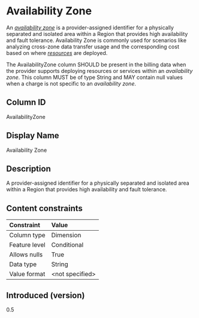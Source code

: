 # Availability Zone

An [*availability zone*](#glossary:availability-zone) is a provider-assigned identifier for a physically separated and isolated area within a Region that provides high availability and fault tolerance. Availability Zone is commonly used for scenarios like analyzing cross-zone data transfer usage and the corresponding cost based on where [*resources*](#glossary:resource) are deployed.

The AvailabilityZone column SHOULD be present in the billing data when the provider supports deploying resources or services within an *availability zone*. This column MUST be of type String and MAY contain null values when a charge is not specific to an *availability zone*.

## Column ID

AvailabilityZone

## Display Name

Availability Zone

## Description

A provider-assigned identifier for a physically separated and isolated area within a Region that provides high availability and fault tolerance.

## Content constraints

| Constraint      | Value            |
|:----------------|:-----------------|
| Column type     | Dimension        |
| Feature level   | Conditional      |
| Allows nulls    | True             |
| Data type       | String           |
| Value format    | \<not specified> |

## Introduced (version)

0.5
